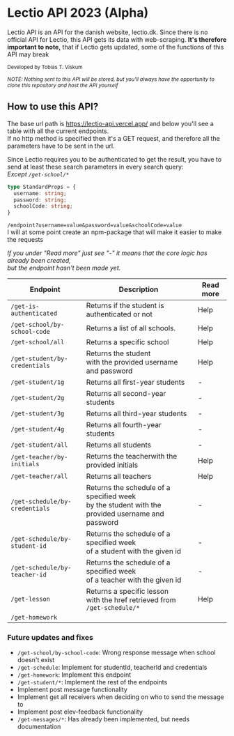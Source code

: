 # Lectio API 2023 (Alpha)

Lectio API is an API for the danish website, lectio.dk. Since there is no official API for Lectio, this API gets its data with web-scraping. <b>It's therefore important to note,</b> that if Lectio gets updated, some of the functions of this API may break

<small>Developed by Tobias T. Viskum</small>

<small><i>NOTE: Nothing sent to this API will be stored, but you'll always have the opportunity to clone this repository and host the API yourself</i></small>

## How to use this API?

The base url path is https://lectio-api.vercel.app/ and below you'll see a table with all the current endpoints. <br> If no http method is specified then it's a GET request, and therefore all the parameters have to be sent in the url.

Since Lectio requires you to be authenticated to get the result, you have to send at least these search parameters in every search query:<br>
<i>Except `/get-school/*`</i>
```ts
type StandardProps = {
  username: string;
  password: string;
  schoolCode: string;
}
```

`/endpoint?username=value&password=value&schoolCode=value`<br>
I will at some point create an npm-package that will make it easier to make the requests

<i>If you under "Read more" just see "-" it means that the core logic has already been created, <br> but the endpoint hasn't been made yet. </i>

| Endpoint                        | Description                                                                                          | Read more |
| ------------------------------- | ---------------------------------------------------------------------------------------------------- | ------------------- |
| `/get-is-authenticated`         | Returns if the student is authenticated or not                                                       | Help | 
| `/get-school/by-school-code`    | Returns a list of all schools.                                                                       | Help |
| `/get-school/all`               | Returns a specific school                                                                            | Help |
| `/get-student/by-credentials`   | Returns the student<br>with the provided username and password                                       | Help |
| `/get-student/1g`               | Returns all first-year students                                                                      | - |
| `/get-student/2g`               | Returns all second-year students                                                                     | - |
| `/get-student/3g`               | Returns all third-year students                                                                      | - |
| `/get-student/4g`               | Returns all fourth-year students                                                                     | - |
| `/get-student/all`              | Returns all students                                                                                 | - |
| `/get-teacher/by-initials`      | Returns the teacher<bt>with the provided initials                                                    | Help |
| `/get-teacher/all`              | Returns all teachers                                                                                 | Help |
| `/get-schedule/by-credentials`  | Returns the schedule of a specified week <br> by the student with the provided username and password | - |
| `/get-schedule/by-student-id`   | Returns the schedule of a specified week <br> of a student with the given id                         | - |
| `/get-schedule/by-teacher-id`   | Returns the schedule of a specified week <br> of a teacher with the given id                         | - |
| `/get-lesson`                   | Returns a specific lesson<br>with the href retrieved from `/get-schedule/*`                          | Help |
| `/get-homework`                 |




### Future updates and fixes
* `/get-school/by-school-code`: Wrong response message when school doesn't exist
* `/get-schedule`: Implement for studentId, teacherId and credentials
* `/get-homework`: Implement this endpoint
* `/get-student/*`: Implement the rest of the endpoints
* Implement post message functionality
* Implement get all receivers when deciding on who to send the message to
* Implement post elev-feedback functionality
* `/get-messages/*`: Has already been implemented, but needs documentation
